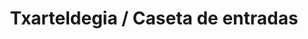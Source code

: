 ---
title: "Txarteldegia / Caseta de entradas"
url: /oieregi/txarteldegia-caseta-de-entradas/
shop: entradas
---